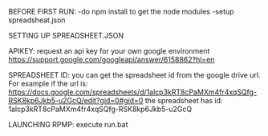 BEFORE FIRST RUN:
-do npm install to get the node modules
-setup spreadsheat.json

SETTING UP SPREADSHEET.JSON

APIKEY: request an api key for your own google environment https://support.google.com/googleapi/answer/6158862?hl=en

SPREADSHEET ID: you can get the spreadsheet id from the google drive url.
For example if the url is: https://docs.google.com/spreadsheets/d/1alcp3kRT8cPaMXm4fr4xqSQfg-RSK8kp6Jkb5-u2GcQ/edit?gid=0#gid=0
the spreadsheet has id:                                           1alcp3kRT8cPaMXm4fr4xqSQfg-RSK8kp6Jkb5-u2GcQ

LAUNCHING RPMP:
execute run.bat
